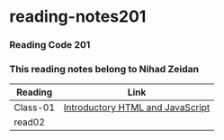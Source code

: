 # reading-notes201

### Reading Code 201
### This reading notes belong to Nihad Zeidan



Reading | Link 
--------|-------
Class-01  | [Introductory HTML and JavaScript](class01.md)
read02  | []()
